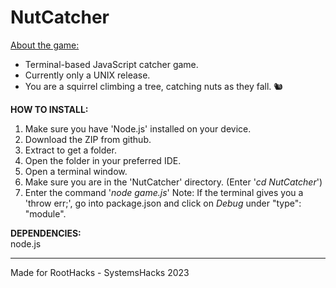 # NutCatcher
<ins>About the game:</ins>
<br>
- Terminal-based JavaScript catcher game. <br>
- Currently only a UNIX release.
- You are a squirrel climbing a tree, catching nuts as they fall. 🐿️

<b>HOW TO INSTALL:</b>
1. Make sure you have 'Node.js' installed on your device.
1. Download the ZIP from github.
2. Extract to get a folder.
3. Open the folder in your preferred IDE.
4. Open a terminal window.
4. Make sure you are in the 'NutCatcher' directory. (Enter '<i>cd NutCatcher</i>')
5. Enter the command '<i>node game.js</i>'
Note: If the terminal gives you a 'throw err;', go into package.json and click on <i>Debug</i> under "type": "module".

<b>DEPENDENCIES:</b> <br>
node.js

---

Made for RootHacks - SystemsHacks 2023
